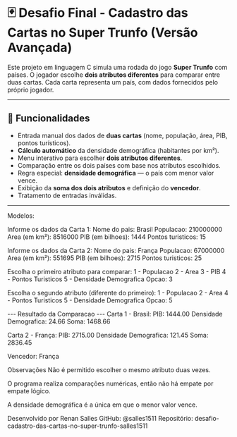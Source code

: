# 🃏 Desafio Final - Cadastro das Cartas no Super Trunfo (Versão Avançada)

Este projeto em linguagem C simula uma rodada do jogo **Super Trunfo** com países. O jogador escolhe **dois atributos diferentes** para comparar entre duas cartas. Cada carta representa um país, com dados fornecidos pelo próprio jogador.

---

## 🚀 Funcionalidades

- Entrada manual dos dados de **duas cartas** (nome, população, área, PIB, pontos turísticos).
- **Cálculo automático** da densidade demográfica (habitantes por km²).
- Menu interativo para escolher **dois atributos diferentes**.
- Comparação entre os dois países com base nos atributos escolhidos.
- Regra especial: **densidade demográfica** — o país com menor valor vence.
- Exibição da **soma dos dois atributos** e definição do **vencedor**.
- Tratamento de entradas inválidas.

---
Modelos:

Informe os dados da Carta 1:
Nome do pais: Brasil
Populacao: 210000000
Area (em km²): 8516000
PIB (em bilhoes): 1444
Pontos turisticos: 15

Informe os dados da Carta 2:
Nome do pais: França
Populacao: 67000000
Area (em km²): 551695
PIB (em bilhoes): 2715
Pontos turisticos: 25

Escolha o primeiro atributo para comparar:
1 - Populacao
2 - Area
3 - PIB
4 - Pontos Turisticos
5 - Densidade Demografica
Opcao: 3

Escolha o segundo atributo (diferente do primeiro):
1 - Populacao
2 - Area
4 - Pontos Turisticos
5 - Densidade Demografica
Opcao: 5

--- Resultado da Comparacao ---
Carta 1 - Brasil:
  PIB: 1444.00
  Densidade Demografica: 24.66
  Soma: 1468.66

Carta 2 - França:
  PIB: 2715.00
  Densidade Demografica: 121.45
  Soma: 2836.45

Vencedor: França


Observações
Não é permitido escolher o mesmo atributo duas vezes.

O programa realiza comparações numéricas, então não há empate por empate lógico.

A densidade demográfica é a única em que o menor valor vence.

Desenvolvido por Renan Salles
GitHub: @salles1511
Repositório: desafio-cadastro-das-cartas-no-super-trunfo-salles1511
